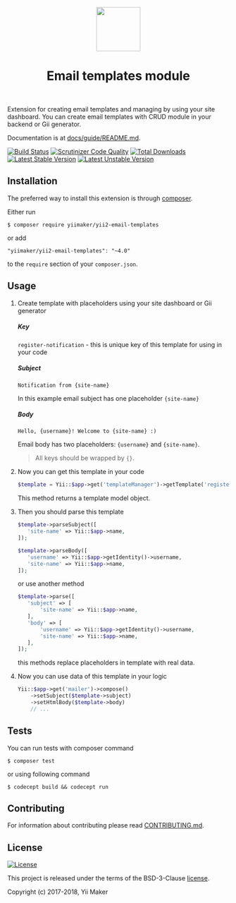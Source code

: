 <p align="center">
    <a href="https://github.com/yiimaker" target="_blank">
        <img src="https://avatars1.githubusercontent.com/u/24204902" height="100px">
    </a>
    <h1 align="center">Email templates module</h1>
    <br>
</p>

Extension for creating email templates and managing by using your site dashboard.
You can create email templates with CRUD module in your backend or Gii generator.

Documentation is at [docs/guide/README.md](docs/guide/README.md).

[![Build Status](https://travis-ci.org/yiimaker/yii2-email-templates.svg?branch=master)](https://travis-ci.org/yiimaker/yii2-email-templates)
[![Scrutinizer Code Quality](https://scrutinizer-ci.com/g/yiimaker/yii2-email-templates/badges/quality-score.png?b=master)](https://scrutinizer-ci.com/g/yiimaker/yii2-email-templates/?branch=master)
[![Total Downloads](https://poser.pugx.org/yiimaker/yii2-email-templates/downloads)](https://packagist.org/packages/yiimaker/yii2-email-templates)
[![Latest Stable Version](https://poser.pugx.org/yiimaker/yii2-email-templates/v/stable)](CHANGELOG.md)
[![Latest Unstable Version](https://poser.pugx.org/yiimaker/yii2-email-templates/v/unstable)](CHANGELOG.md)

Installation
------------

The preferred way to install this extension is through [composer](http://getcomposer.org/download/).

Either run

```
$ composer require yiimaker/yii2-email-templates
```

or add

```
"yiimaker/yii2-email-templates": "~4.0"
```

to the `require` section of your `composer.json`.

Usage
-----

1. Create template with placeholders using your site dashboard or Gii generator

    ##### Key
    
    `register-notification` - this is unique key of this template for using in your code

    ##### Subject
    
    `Notification from {site-name}`
    
    In this example email subject has one placeholder `{site-name}`
    
    ##### Body
    
    `Hello, {username}! Welcome to {site-name} :)`
    
    Email body has two placeholders: `{username}` and `{site-name}`.
    
    > All keys should be wrapped by `{}`.
    
2. Now you can get this template in your code

    ```php
    $template = Yii::$app->get('templateManager')->getTemplate('register-notification');
    ```
    
    This method returns a template model object.
    
3. Then you should parse this template

    ```php
    $template->parseSubject([
       'site-name' => Yii::$app->name,
    ]);
 
    $template->parseBody([
       'username' => Yii::$app->getIdentity()->username,
       'site-name' => Yii::$app->name,
    ]);
    ```
    
    or use another method
    
    ```php
    $template->parse([
       'subject' => [
           'site-name' => Yii::$app->name,
       ],
       'body' => [
           'username' => Yii::$app->getIdentity()->username,
           'site-name' => Yii::$app->name,
       ],
    ]);
    ```
    
    this methods replace placeholders in template with real data.
    
4. Now you can use data of this template in your logic

    ```php
    Yii::$app->get('mailer')->compose()
        ->setSubject($template->subject)
        ->setHtmlBody($template->body)
        // ...
    ```

Tests
-----
You can run tests with composer command

```
$ composer test
```

or using following command

```
$ codecept build && codecept run
```

Contributing
------------
For information about contributing please read [CONTRIBUTING.md](CONTRIBUTING.md).

License
-------
[![License](https://poser.pugx.org/yiimaker/yii2-email-templates/license)](LICENSE)

This project is released under the terms of the BSD-3-Clause [license](LICENSE).

Copyright (c) 2017-2018, Yii Maker
